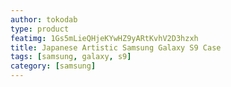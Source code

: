 ```yaml
---
author: tokodab
type: product
featimg: 1Gs5mLieQHjeKYwHZ9yARtKvhV2D3hzxh
title: Japanese Artistic Samsung Galaxy S9 Case
tags: [samsung, galaxy, s9]
category: [samsung]
---
```

